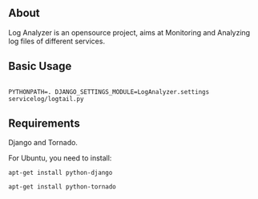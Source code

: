 <html>
<title></title>
<body>

<h2>About</h2>
<p>
Log Analyzer is an opensource project, aims at Monitoring and Analyzing log files of different services.
</p>

<h2>Basic Usage</h2>
<code>
PYTHONPATH=. DJANGO_SETTINGS_MODULE=LogAnalyzer.settings servicelog/logtail.py
</code>

<h2>Requirements</h2>
<p>
Django and Tornado.
</p>
<p>For Ubuntu, you need to install:
<p><code>apt-get install python-django</code></p>
<p><code>apt-get install python-tornado</code></p>
</p>
</body>
</html>
